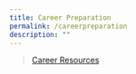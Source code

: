 ```yaml
---
title: Career Preparation
permalink: /careerpreparation
description: ""
---
```

>[Career Resources](https://www.tp.edu.sg/life-at-tp/career-services/get-ahead-with-your-career.html#careerops)
>